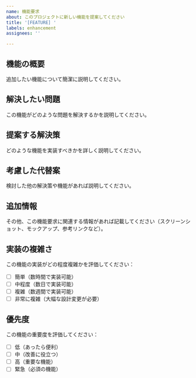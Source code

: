 ```yaml
---
name: 機能要求
about: このプロジェクトに新しい機能を提案してください
title: '[FEATURE] '
labels: enhancement
assignees: ''

---
```


## 機能の概要
追加したい機能について簡潔に説明してください。

## 解決したい問題
この機能がどのような問題を解決するかを説明してください。

## 提案する解決策
どのような機能を実装すべきかを詳しく説明してください。

## 考慮した代替案
検討した他の解決策や機能があれば説明してください。

## 追加情報
その他、この機能要求に関連する情報があれば記載してください（スクリーンショット、モックアップ、参考リンクなど）。

## 実装の複雑さ
この機能の実装がどの程度複雑かを評価してください：
- [ ] 簡単（数時間で実装可能）
- [ ] 中程度（数日で実装可能）
- [ ] 複雑（数週間で実装可能）
- [ ] 非常に複雑（大幅な設計変更が必要）

## 優先度
この機能の重要度を評価してください：
- [ ] 低（あったら便利）
- [ ] 中（改善に役立つ）
- [ ] 高（重要な機能）
- [ ] 緊急（必須の機能）
